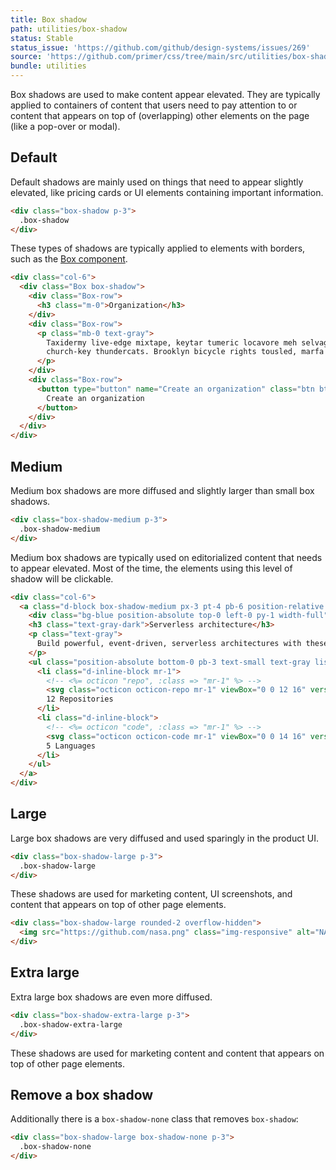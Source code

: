 ```yaml
---
title: Box shadow
path: utilities/box-shadow
status: Stable
status_issue: 'https://github.com/github/design-systems/issues/269'
source: 'https://github.com/primer/css/tree/main/src/utilities/box-shadow.scss'
bundle: utilities
---
```


Box shadows are used to make content appear elevated. They are typically applied to containers of content that users need to pay attention to or content that appears on top of (overlapping) other elements on the page (like a pop-over or modal).

## Default

Default shadows are mainly used on things that need to appear slightly elevated, like pricing cards or UI elements containing important information.

```html live
<div class="box-shadow p-3">
  .box-shadow
</div>
```

These types of shadows are typically applied to elements with borders, such as the [Box component](/components/box).

```html live
<div class="col-6">
  <div class="Box box-shadow">
    <div class="Box-row">
      <h3 class="m-0">Organization</h3>
    </div>
    <div class="Box-row">
      <p class="mb-0 text-gray">
        Taxidermy live-edge mixtape, keytar tumeric locavore meh selvage deep v letterpress vexillologist lo-fi tousled
        church-key thundercats. Brooklyn bicycle rights tousled, marfa actually.
      </p>
    </div>
    <div class="Box-row">
      <button type="button" name="Create an organization" class="btn btn-primary btn-block">
        Create an organization
      </button>
    </div>
  </div>
</div>
```

## Medium

Medium box shadows are more diffused and slightly larger than small box shadows.

```html live
<div class="box-shadow-medium p-3">
  .box-shadow-medium
</div>
```

Medium box shadows are typically used on editorialized content that needs to appear elevated. Most of the time, the elements using this level of shadow will be clickable.

```html live
<div class="col-6">
  <a class="d-block box-shadow-medium px-3 pt-4 pb-6 position-relative rounded-1 overflow-hidden no-underline" href="#">
    <div class="bg-blue position-absolute top-0 left-0 py-1 width-full"></div>
    <h3 class="text-gray-dark">Serverless architecture</h3>
    <p class="text-gray">
      Build powerful, event-driven, serverless architectures with these open-source libraries and frameworks.
    </p>
    <ul class="position-absolute bottom-0 pb-3 text-small text-gray list-style-none ">
      <li class="d-inline-block mr-1">
        <!-- <%= octicon "repo", :class => "mr-1" %> -->
        <svg class="octicon octicon-repo mr-1" viewBox="0 0 12 16" version="1.1" width="12" height="16" aria-hidden="true"><path fill-rule="evenodd" d="M4 9H3V8h1v1zm0-3H3v1h1V6zm0-2H3v1h1V4zm0-2H3v1h1V2zm8-1v12c0 .55-.45 1-1 1H6v2l-1.5-1.5L3 16v-2H1c-.55 0-1-.45-1-1V1c0-.55.45-1 1-1h10c.55 0 1 .45 1 1zm-1 10H1v2h2v-1h3v1h5v-2zm0-10H2v9h9V1z"></path></svg>
        12 Repositories
      </li>
      <li class="d-inline-block">
        <!-- <%= octicon "code", :class => "mr-1" %> -->
        <svg class="octicon octicon-code mr-1" viewBox="0 0 14 16" version="1.1" width="14" height="16" aria-hidden="true"><path fill-rule="evenodd" d="M9.5 3L8 4.5 11.5 8 8 11.5 9.5 13 14 8 9.5 3zm-5 0L0 8l4.5 5L6 11.5 2.5 8 6 4.5 4.5 3z"></path></svg>
        5 Languages
      </li>
    </ul>
  </a>
</div>
```

## Large

Large box shadows are very diffused and used sparingly in the product UI.

```html live
<div class="box-shadow-large p-3">
  .box-shadow-large
</div>
```

These shadows are used for marketing content, UI screenshots, and content that appears on top of other page elements.

```html live
<div class="box-shadow-large rounded-2 overflow-hidden">
  <img src="https://github.com/nasa.png" class="img-responsive" alt="NASA is on GitHub" />
</div>
```

## Extra large

Extra large box shadows are even more diffused.

```html live
<div class="box-shadow-extra-large p-3">
  .box-shadow-extra-large
</div>
```

These shadows are used for marketing content and content that appears on top of other page elements.

## Remove a box shadow

Additionally there is a `box-shadow-none` class that removes `box-shadow`:

```html live
<div class="box-shadow-large box-shadow-none p-3">
  .box-shadow-none
</div>
```
